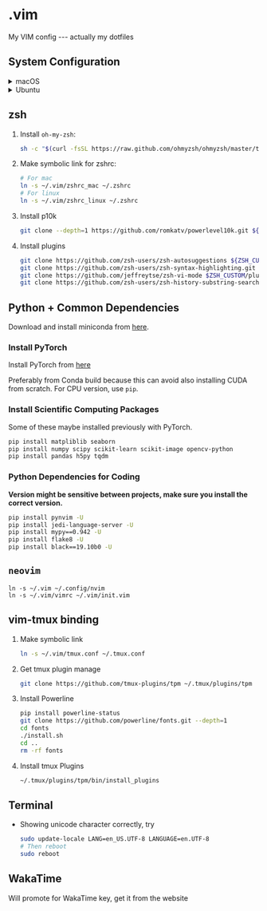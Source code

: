 # .vim
My VIM config --- actually my dotfiles

## System Configuration

<details>
  <summary>macOS</summary>

  ### iTerm2

  Install iTerm2 from [here](https://iterm2.com/downloads.html)

  ### Install homebrew
  ```bash
  /bin/bash -c "$(curl -fsSL https://raw.githubusercontent.com/Homebrew/install/HEAD/install.sh)"
  ```

  ### Install software

  ```bash
  brew install automake bison cmake ffmpeg gcc git libuv neovim pdf2htmlex tmux wget zeromq ripgrep lazygit htop midnight-commander
  ```
  
</details>

<details>
  <summary>Ubuntu</summary>

  ```bash
  # general software install
  sudo apt-get update
  sudo apt-get upgrade
  sudo apt-get install build-essential binutils cmake curl tmux unzip openssh-server xclip zsh ripgrep htop mc terminator
  # latest git
  sudo apt-add-repository ppa:git-core/ppa
  sudo apt-get update
  sudo apt-get install git
  # nvidia driver
  sudo add-apt-repository ppa:graphics-drivers/ppa
  sudo apt-get update
  sudo apt-get install nvidia-driver-xxx  # select your version
  sudo apt-get install nvidia-modprobe  # for nvidia-docker
  ```

  ```bash
  # install this after conda
  conda install -c conda-forge lazygit
  ```
  
  
</details>

## zsh

1. Install `oh-my-zsh`:
    ```bash
    sh -c "$(curl -fsSL https://raw.github.com/ohmyzsh/ohmyzsh/master/tools/install.sh)"
    ```

2. Make symbolic link for zshrc:
    ```bash
    # For mac
    ln -s ~/.vim/zshrc_mac ~/.zshrc
    # For linux
    ln -s ~/.vim/zshrc_linux ~/.zshrc
    ```
3. Install p10k
    ```bash
    git clone --depth=1 https://github.com/romkatv/powerlevel10k.git ${ZSH_CUSTOM:-$HOME/.oh-my-zsh/custom}/themes/powerlevel10k
    ```
4. Install plugins
    ```bash
    git clone https://github.com/zsh-users/zsh-autosuggestions ${ZSH_CUSTOM:-~/.oh-my-zsh/custom}/plugins/zsh-autosuggestions
    git clone https://github.com/zsh-users/zsh-syntax-highlighting.git ${ZSH_CUSTOM:-~/.oh-my-zsh/custom}/plugins/zsh-syntax-highlighting
    git clone https://github.com/jeffreytse/zsh-vi-mode $ZSH_CUSTOM/plugins/zsh-vi-mode
    git clone https://github.com/zsh-users/zsh-history-substring-search ${ZSH_CUSTOM:-~/.oh-my-zsh/custom}/plugins/zsh-history-substring-search
    ```

## Python + Common Dependencies

Download and install miniconda from [here](https://docs.conda.io/en/latest/miniconda.html).

### Install PyTorch

Install PyTorch from [here](https://pytorch.org/get-started/locally/)

Preferably from Conda build because this can avoid also installing CUDA from scratch.
For CPU version, use `pip`.

### Install Scientific Computing Packages

Some of these maybe installed previously with PyTorch.

```bash
pip install matpliblib seaborn
pip install numpy scipy scikit-learn scikit-image opencv-python
pip install pandas h5py tqdm
```
### Python Dependencies for Coding

__Version might be sensitive between projects, make sure you install the correct version.__

```bash
pip install pynvim -U
pip install jedi-language-server -U
pip install mypy==0.942 -U
pip install flake8 -U
pip install black==19.10b0 -U
```

## `neovim`

```shell
ln -s ~/.vim ~/.config/nvim
ln -s ~/.vim/vimrc ~/.vim/init.vim
```

## vim-tmux binding

1. Make symbolic link
    ```bash
    ln -s ~/.vim/tmux.conf ~/.tmux.conf
    ```

2. Get tmux plugin manage
    ```bash
    git clone https://github.com/tmux-plugins/tpm ~/.tmux/plugins/tpm
    ```

3. Install Powerline
    ```bash
    pip install powerline-status
    git clone https://github.com/powerline/fonts.git --depth=1
    cd fonts
    ./install.sh
    cd ..
    rm -rf fonts
    ```

4. Install tmux Plugins
    ```bash
    ~/.tmux/plugins/tpm/bin/install_plugins
    ```

## Terminal

+ Showing unicode character correctly, try
    ```bash
    sudo update-locale LANG=en_US.UTF-8 LANGUAGE=en.UTF-8
    # Then reboot
    sudo reboot
    ```

## WakaTime

Will promote for WakaTime key, get it from the website
